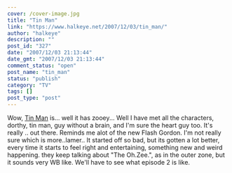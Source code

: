```yaml
---
cover: /cover-image.jpg
title: "Tin Man"
link: "https://www.halkeye.net/2007/12/03/tin_man/"
author: "halkeye"
description: ""
post_id: "327"
date: "2007/12/03 21:13:44"
date_gmt: "2007/12/03 21:13:44"
comment_status: "open"
post_name: "tin_man"
status: "publish"
category: "TV"
tags: []
post_type: "post"
---
```


Wow, [Tin Man](http://www.scifi.com/tinman/) is... well it has zooey... Well I have met all the characters, dorthy, tin man, guy without a brain, and I'm sure the heart guy too. It's really .. out there. Reminds me alot of the new Flash Gordon. I'm not really sure which is more..lamer.. It started off so bad, but its gotten a lot better, every time it starts to feel right and entertaining, something new and weird happening. they keep talking about "The Oh.Zee.", as in the outer zone, but it sounds very WB like. We'll have to see what episode 2 is like.